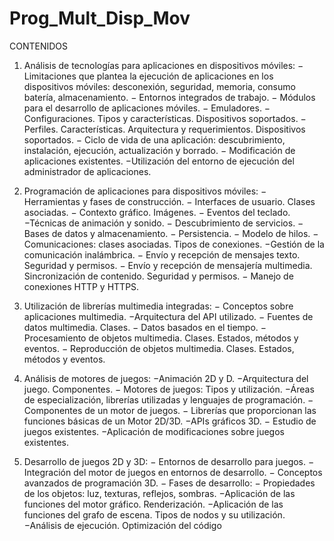 # Prog_Mult_Disp_Mov
CONTENIDOS
1. Análisis de tecnologías para aplicaciones en dispositivos móviles:
        − Limitaciones que plantea la ejecución de aplicaciones en los dispositivos móviles: desconexión,
        seguridad, memoria, consumo batería, almacenamiento.
        − Entornos integrados de trabajo.
        − Módulos para el desarrollo de aplicaciones móviles.
        − Emuladores.
        − Configuraciones. Tipos y características. Dispositivos soportados.
        − Perfiles. Características. Arquitectura y requerimientos. Dispositivos soportados.
        − Ciclo de vida de una aplicación: descubrimiento, instalación, ejecución, actualización y borrado.
        − Modificación de aplicaciones existentes.
        −Utilización del entorno de ejecución del administrador de aplicaciones.

2. Programación de aplicaciones para dispositivos móviles:
        − Herramientas y fases de construcción.
        − Interfaces de usuario. Clases asociadas.
        − Contexto gráfico. Imágenes.
        − Eventos del teclado.
        −Técnicas de animación y sonido.
        − Descubrimiento de servicios.
        − Bases de datos y almacenamiento.
        − Persistencia.
        − Modelo de hilos.
        − Comunicaciones: clases asociadas. Tipos de conexiones.
        −Gestión de la comunicación inalámbrica.
        − Envío y recepción de mensajes texto. Seguridad y permisos.
        − Envío y recepción de mensajería multimedia. Sincronización de contenido. Seguridad y permisos.
        − Manejo de conexiones HTTP y HTTPS.
   
3. Utilización de librerías multimedia integradas:
        − Conceptos sobre aplicaciones multimedia.
        −Arquitectura del API utilizado.
        − Fuentes de datos multimedia. Clases.
        − Datos basados en el tiempo.
        − Procesamiento de objetos multimedia. Clases. Estados, métodos y eventos.
        − Reproducción de objetos multimedia. Clases. Estados, métodos y eventos.
   
4. Análisis de motores de juegos:
        −Animación 2D y D.
        −Arquitectura del juego. Componentes.
        − Motores de juegos: Tipos y utilización.
        −Áreas de especialización, librerías utilizadas y lenguajes de programación.
        − Componentes de un motor de juegos.
        − Librerías que proporcionan las funciones básicas de un Motor 2D/3D.
        −APIs gráficos 3D.
        − Estudio de juegos existentes.
        −Aplicación de modificaciones sobre juegos existentes.
   
5. Desarrollo de juegos 2D y 3D:
        − Entornos de desarrollo para juegos.
        − Integración del motor de juegos en entornos de desarrollo.
        − Conceptos avanzados de programación 3D.
        − Fases de desarrollo:
        − Propiedades de los objetos: luz, texturas, reflejos, sombras.
        −Aplicación de las funciones del motor gráfico. Renderización.
        −Aplicación de las funciones del grafo de escena. Tipos de nodos y su utilización.
        −Análisis de ejecución. Optimización del código
